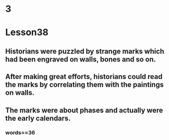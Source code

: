 # 3
# Lesson38
## Historians were puzzled by strange marks which had been engraved on walls, bones and so on.
## After making great efforts, historians could read the marks by correlating them with the paintings on walls.
## The marks were about phases and actually were the early calendars.
### words==36